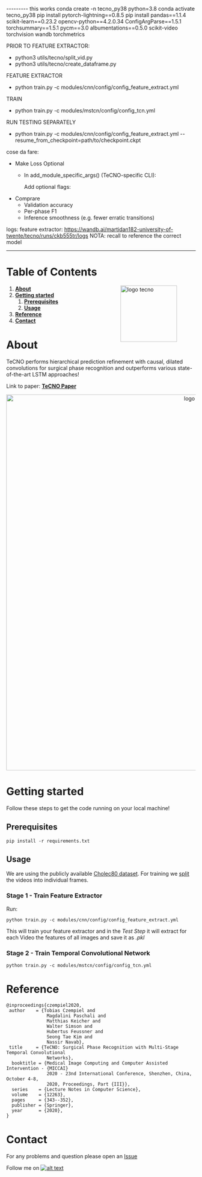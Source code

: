 

--------- this works
conda create -n tecno_py38 python=3.8
conda activate tecno_py38
pip install pytorch-lightning==0.8.5
pip install pandas==1.1.4 scikit-learn==0.23.2 opencv-python==4.2.0.34 ConfigArgParse==1.5.1 torchsummary==1.5.1 pycm==3.0 albumentations==0.5.0 scikit-video torchvision wandb torchmetrics

PRIOR TO FEATURE EXTRACTOR:
- python3 utils/tecno/split_vid.py
- python3 utils/tecno/create_dataframe.py

FEATURE EXTRACTOR
- python train.py -c modules/cnn/config/config_feature_extract.yml

TRAIN
- python train.py -c modules/mstcn/config/config_tcn.yml

RUN TESTING SEPARATELY
- python train.py -c modules/cnn/config/config_feature_extract.yml --resume_from_checkpoint=path/to/checkpoint.ckpt


cose da fare:
- Make Loss Optional
     - In add_module_specific_args() (TeCNO-specific CLI):
        
       Add optional flags:
- Comprare
    - Validation accuracy
    - Per-phase F1
    - Inference smoothness (e.g. fewer erratic transitions)




logs:
feature extractor: https://wandb.ai/martidan182-university-of-twente/tecno/runs/ckb555tr/logs
NOTA: recall to reference the correct model










-------------------------------







# Table of Contents
<img src="assets/tecno_logo.png"
     alt="logo tecno"
     width=150px
     style="margin-right:50px"
     align="right" />
     
1. [**About**](#about)
2. [**Getting started**](#getting-started)
     1. [**Prerequisites**](#prerequisites)
     2. [**Usage**](#usage)
3. [**Reference**](#reference)
4. [**Contact**](#contact)


# About
TeCNO performs hierarchical prediction refinement with causal, dilated convolutions for surgical phase recognition and outperforms various state-of-the-art LSTM approaches!
     
Link to paper: [**TeCNO Paper**](https://arxiv.org/abs/2003.10751)


<p align="center">
     <img src="assets/abstract_tecno.png"
          alt="logo tecno"
          width=1000px />
</p>

# Getting started
Follow these steps to get the code running on your local machine!

## Prerequisites

```
pip install -r requirements.txt
```

## Usage

We are using the publicly available [Cholec80 dataset](http://camma.u-strasbg.fr/datasets). For training we [split](utils/tecno/split_vid.py) the videos into individual frames.

### Stage 1 - Train Feature Extractor

Run:
```
python train.py -c modules/cnn/config/config_feature_extract.yml

```
This will train your feature extractor and in the *Test Step* it will extract for each Video the features of all images and save it as *.pkl*

### Stage 2 - Train Temporal Convolutional Network

```
python train.py -c modules/mstcn/config/config_tcn.yml
```


# Reference 

```
@inproceedings{czempiel2020,
 author    = {Tobias Czempiel and
               Magdalini Paschali and
               Matthias Keicher and
               Walter Simson and
               Hubertus Feussner and
               Seong Tae Kim and
               Nassir Navab},
 title     = {TeCNO: Surgical Phase Recognition with Multi-Stage Temporal Convolutional
               Networks},
  booktitle = {Medical Image Computing and Computer Assisted Intervention - {MICCAI}
               2020 - 23nd International Conference, Shenzhen, China, October 4-8,
               2020, Proceedings, Part {III}},
  series    = {Lecture Notes in Computer Science},
  volume    = {12263},
  pages     = {343--352},
  publisher = {Springer},
  year      = {2020},
}
```



# Contact

For any problems and question please open an [Issue](https://github.com/tobiascz/TeCNO/issues/new/choose)


[1.2]: http://i.imgur.com/wWzX9uB.png (twitter icon without padding)
[1]: http://www.twitter.com/tobiasczempiel
Follow me on [![alt text][1.2]][1]

